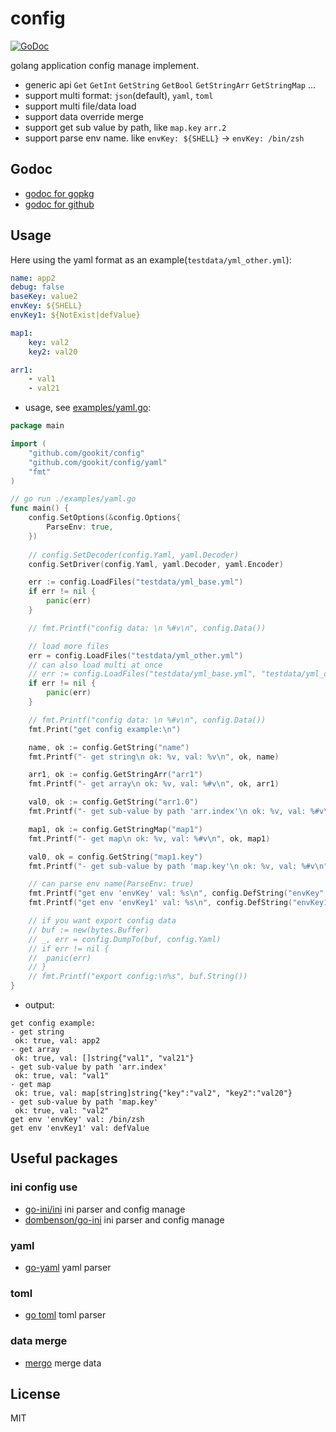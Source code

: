 # config

[![GoDoc](https://godoc.org/github.com/gookit/config?status.svg)](https://godoc.org/github.com/gookit/config)

golang application config manage implement. 

- generic api `Get` `GetInt` `GetString` `GetBool` `GetStringArr` `GetStringMap` ...
- support multi format: `json`(default), `yaml`, `toml`
- support multi file/data load
- support data override merge
- support get sub value by path, like `map.key` `arr.2`
- support parse env name. like `envKey: ${SHELL}` -> `envKey: /bin/zsh`

## Godoc

- [godoc for gopkg](https://godoc.org/gopkg.in/gookit/config.v1)
- [godoc for github](https://godoc.org/github.com/gookit/config)

## Usage

Here using the yaml format as an example(`testdata/yml_other.yml`):

```yaml
name: app2
debug: false
baseKey: value2
envKey: ${SHELL}
envKey1: ${NotExist|defValue}

map1:
    key: val2
    key2: val20

arr1:
    - val1
    - val21
```

- usage, see [examples/yaml.go](examples/yaml.go):

```go
package main

import (
    "github.com/gookit/config"
    "github.com/gookit/config/yaml"
    "fmt"
)

// go run ./examples/yaml.go
func main() {
	config.SetOptions(&config.Options{
		ParseEnv: true,
	})
	
	// config.SetDecoder(config.Yaml, yaml.Decoder)
	config.SetDriver(config.Yaml, yaml.Decoder, yaml.Encoder)

	err := config.LoadFiles("testdata/yml_base.yml")
	if err != nil {
		panic(err)
	}

	// fmt.Printf("config data: \n %#v\n", config.Data())

	// load more files
	err = config.LoadFiles("testdata/yml_other.yml")
	// can also load multi at once
	// err := config.LoadFiles("testdata/yml_base.yml", "testdata/yml_other.yml")
	if err != nil {
		panic(err)
	}

	// fmt.Printf("config data: \n %#v\n", config.Data())
	fmt.Print("get config example:\n")

	name, ok := config.GetString("name")
	fmt.Printf("- get string\n ok: %v, val: %v\n", ok, name)

	arr1, ok := config.GetStringArr("arr1")
	fmt.Printf("- get array\n ok: %v, val: %#v\n", ok, arr1)

	val0, ok := config.GetString("arr1.0")
	fmt.Printf("- get sub-value by path 'arr.index'\n ok: %v, val: %#v\n", ok, val0)

	map1, ok := config.GetStringMap("map1")
	fmt.Printf("- get map\n ok: %v, val: %#v\n", ok, map1)

	val0, ok = config.GetString("map1.key")
	fmt.Printf("- get sub-value by path 'map.key'\n ok: %v, val: %#v\n", ok, val0)

	// can parse env name(ParseEnv: true)
	fmt.Printf("get env 'envKey' val: %s\n", config.DefString("envKey", ""))
	fmt.Printf("get env 'envKey1' val: %s\n", config.DefString("envKey1", ""))

	// if you want export config data
	// buf := new(bytes.Buffer)
	// _, err = config.DumpTo(buf, config.Yaml)
	// if err != nil {
	// 	panic(err)
	// }
	// fmt.Printf("export config:\n%s", buf.String())
}
```

- output:

```text
get config example:
- get string
 ok: true, val: app2
- get array
 ok: true, val: []string{"val1", "val21"}
- get sub-value by path 'arr.index'
 ok: true, val: "val1"
- get map
 ok: true, val: map[string]string{"key":"val2", "key2":"val20"}
- get sub-value by path 'map.key'
 ok: true, val: "val2"
get env 'envKey' val: /bin/zsh
get env 'envKey1' val: defValue

```

## Useful packages

### ini config use

- [go-ini/ini](https://github.com/go-ini/ini) ini parser and config manage
- [dombenson/go-ini](https://github.com/dombenson/go-ini) ini parser and config manage

### yaml

- [go-yaml](https://github.com/go-yaml/yaml) yaml parser

### toml

- [go toml](https://github.com/BurntSushi/toml) toml parser

### data merge

- [mergo](https://github.com/imdario/mergo) merge data

## License

MIT
